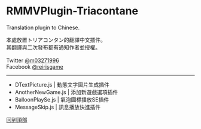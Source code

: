 # RMMVPlugin-Triacontane
Translation plugin to Chinese.

本處放置トリアコンタン的翻譯中文插件。<br>
其翻譯與二次發布都有通知作者並授權。<br>
<br>
Twitter [@m03271996](https://twitter.com/m03271996)<br>
Facebook [@reirisgame](https://www.facebook.com/reirisgame/)<br>
* * *
* DTextPicture.js | 動態文字圖片生成插件<br>
* AnotherNewGame.js | 添加新遊戲選項插件<br>
* BalloonPlaySe.js | 氣泡圖標播放SE插件<br>
* MessageSkip.js | 訊息播放快進插件<br>


[回到頂部](#readme)
